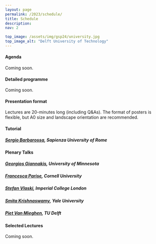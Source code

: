 ```yaml
---
layout: page
permalink: /2023/schedule/
title: Schedule
description: 
nav: 2

top_image: /assets/img/gsp24/university.jpg
top_image_alt: "Delft University of Technology"
---
```


#### Agenda
Coming soon.

#### Detailed programme
Coming soon.

#### Presentation format
Lectures are 20-minutes long (including Q&As). The format of posters is flexible, but A0 size and landscape orientation are recommended.

#### Tutorial

<p id="Sergio Barbarossa"></p>

##### [**Sergio Barbarossa**](https://sites.google.com/a/uniroma1.it/sergiobarbarossa/home), Sapienza University of Rome

#### Plenary Talks

<p id="Georgios Giannakis"></p>

##### [**Georgios Giannakis**](https://spincom.umn.edu/), University of Minnesota

<p id="Francesca Parise"></p>

##### [**Francesca Parise**](https://sites.coecis.cornell.edu/parise/), Cornell University

<p id="Stefan Vlaski"></p>

##### [**Stefan Vlaski**](https://stefanvlaski.github.io/), Imperial College London

<p id="Smita Krishnaswamy"></p>

##### [**Smita Krishnaswamy**](https://krishnaswamylab.org/), Yale University

<p id="Piet Van Mieghen"></p>

##### [**Piet Van Mieghen**](https://www.nas.ewi.tudelft.nl/people/Piet/), TU Delft

#### Selected Lectures

Coming soon.